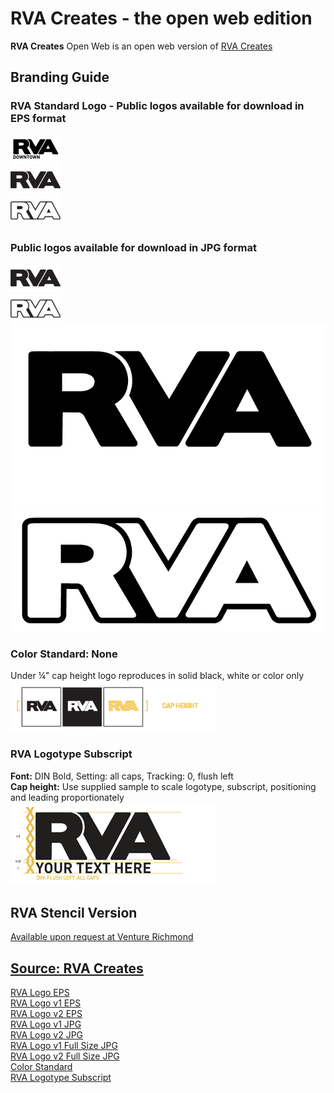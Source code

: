 # RVA Creates - the open web edition  
**RVA Creates** Open Web is an open web version of [RVA Creates](http://www.rvacreates.com/generator.php)  


## Branding Guide  

### RVA Standard Logo - Public logos available for download in EPS format  

![RVA Logo EPS](https://raw.githubusercontent.com/rvacivtech/rva-creates-open-web/master/img/rva-logo.jpg)  
![RVA Logo v1 EPS](https://raw.githubusercontent.com/rvacivtech/rva-creates-open-web/master/img/rva-logo-v1.jpg)  
![RVA Logo v2 EPS](https://raw.githubusercontent.com/rvacivtech/rva-creates-open-web/master/img/rva-logo-v2.jpg)  



### Public logos available for download in JPG format  

![RVA Logo v1 JPG](https://raw.githubusercontent.com/rvacivtech/rva-creates-open-web/master/img/rva-logo-v1.jpg)  
![RVA Logo v2 JPG](https://raw.githubusercontent.com/rvacivtech/rva-creates-open-web/master/img/rva-logo-v2.jpg)  
![RVA Logo v1 Full Size JPG](https://raw.githubusercontent.com/rvacivtech/rva-creates-open-web/master/img/rva-logo-v1-fullsize.jpg)  
![RVA Logo v2 Full Size JPG](https://raw.githubusercontent.com/rvacivtech/rva-creates-open-web/master/img/rva-logo-v2-fullsize.jpg)  

### Color Standard: None  

Under ¼" cap height logo reproduces in solid black, white or color only  
![Color Standard](https://raw.githubusercontent.com/rvacivtech/rva-creates-open-web/master/img/branding-color-standard.png)  

### RVA Logotype Subscript  

**Font:** DIN Bold, Setting: all caps, Tracking: 0, flush left  
**Cap height:** Use supplied sample to scale logotype, subscript, positioning and leading proportionately  
![RVA Logotype Subscript](https://raw.githubusercontent.com/rvacivtech/rva-creates-open-web/master/img/branding-logotype.png)  

## RVA Stencil Version  
[Available upon request at Venture Richmond](http://www.venturerichmond.com)  

## [Source: RVA Creates](http://www.rvacreates.com/generator.php)  
[RVA Logo EPS](http://www.rvacreates.com/assets/images/RVAlogo.jpg)  
[RVA Logo v1 EPS](http://www.rvacreates.com/assets/images/RVAlogo_v1.jpg)  
[RVA Logo v2 EPS](http://www.rvacreates.com/assets/images/RVAlogo_v2.jpg)  
[RVA Logo v1 JPG](http://www.rvacreates.com/assets/images/RVAlogo_v1.jpg)  
[RVA Logo v2 JPG](http://www.rvacreates.com/assets/images/RVAlogo_v2.jpg)  
[RVA Logo v1 Full Size JPG](http://www.rvacreates.com/assets/images/RVAlogo_v1_fullsize.jpg)  
[RVA Logo v2 Full Size JPG](http://www.rvacreates.com/assets/images/RVAlogo_v2_fullsize.jpg)  
[Color Standard](http://www.rvacreates.com/assets/branding-color-standard.png)  
[RVA Logotype Subscript](http://www.rvacreates.com/assets/images/branding-logotype.png)  